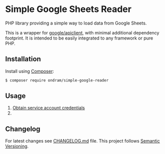 # Simple Google Sheets Reader

PHP library providing a simple way to load data from Google Sheets.

This is a wrapper for [google/apiclient](https://github.com/googleapis/google-api-php-client), with minimal
additional dependency footprint. It is intended to be easily integrated to any framework or pure PHP.

## Installation

Install using [Composer](https://getcomposer.org/):

```sh
$ composer require ondram/simple-google-reader
```

## Usage

1. [Obtain service account credentials](https://github.com/googleapis/google-api-php-client#authentication-with-service-accounts)
2. 

## Changelog
For latest changes see [CHANGELOG.md](CHANGELOG.md) file. This project follows [Semantic Versioning](https://semver.org/).
